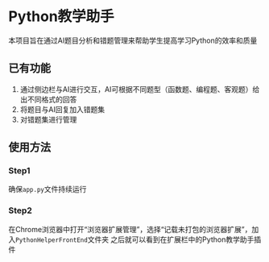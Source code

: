 # Python教学助手
本项目旨在通过AI题目分析和错题管理来帮助学生提高学习Python的效率和质量
## 已有功能 
1. 通过侧边栏与AI进行交互，AI可根据不同题型（函数题、编程题、客观题）给出不同格式的回答
2. 将题目与AI回复加入错题集
3. 对错题集进行管理
## 使用方法
### Step1
确保`app.py`文件持续运行
### Step2
在Chrome浏览器中打开“浏览器扩展管理”，选择“记载未打包的浏览器扩展”，加入`PythonHelperFrontEnd`文件夹
之后就可以看到在扩展栏中的Python教学助手插件
